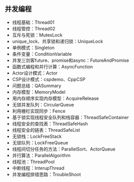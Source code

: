 ## 并发编程

- 线程基础：Thread01
- 线程管控：Thread02
- 互斥与死锁：MutexLock
- unique_lock、共享锁和递归锁：UniqueLock
- 单例模式：Singleton
- 条件变量：ConditionVariable
- 并发三剑客future、promise和async：FutureAndPromise
- 函数式编程和并行计算：AsyncFunction
- Actor设计模式：Actor
- CSP设计模式：cspdemo、CppCSP
- 问题总结：QASummary
- 内存模型：MemoryModel
- 用内存顺序实现内存模型：AcquireRelease
- 无锁并发队列：CircularQueue
- 利用栅栏实现同步：Fence
- 基于锁实现线程安全队列和栈容器：ThreadSafeContainer
- 线程安全的查找表：ThreadSafeHash
- 线程安全的链表：ThreadSafeList
- 无锁栈：LockFreeStack
- 无锁队列：LockFreeQueue
- 线程间切分任务的方法：ParallelSort、ActorQueue
- 并行算法：ParallelAlgorithm
- 线程池：ThreadPool
- 中断线程：InterupThread
- 并发编程排错思路：TroubleShoot